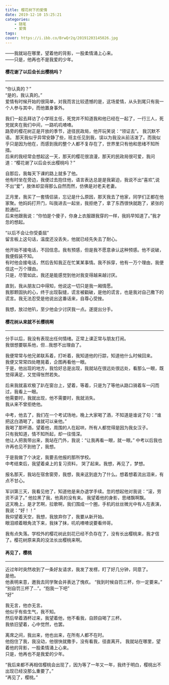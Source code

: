 ```yaml
---
title: 樱花树下的爱情
date: 2019-12-10 15:25:21
categories:
    - 随笔
    - 爱情
tags:
cover: https://i.ibb.co/BrwQr2q/20191203145026.jpg
---
```

——我就站在哪里，望着他的背影，一股柔情涌上心来。    
——只是，他再也不是我爱的少年。  

#### 樱花谢了以后会长出樱桃吗？
---
“你认真的？”    
“是的，我认真的。”  
爱情有时候开始的很简单，对我而言比较遗憾的是，这场爱情，从头到尾只有我一个人参与其中，而他置身事外。    

我们一起去拜访了小学班主任，死党并不知道我和他已经在一起了，一行三人，死党就夹在我们中间，一路叽叽喳喳。    
路旁的樱花树正是开放的季节，途径民政局，他开玩笑说：“领证去”。 我沉默不语。 
那天我似乎异常安静了些，班主任见到我，误以为我没从前活泼了。而我似乎只是因为他在，而感到我的整个人都不复存在了，世界里只有他和思绪不知所措。    
后来的我经常会想起这一天，那天的樱花很浪漫，那天的民政局很可爱，我问道：“樱花谢了以后会长出樱桃吗？”      

自那后，我每天下课的路上就多了他。  
他有时坐在旁边，我便过去抱住他，语言表达总是是我窘迫，我说不出“喜欢”,说不出“爱”，肢体却显得那么自然而然，仿佛是对老夫老妻。 

正月里，我买了一套情侣装，忘记是什么原因，那天我去了他家，同学们正都在他家聚。他妈妈打开门，叫我进去一起坐，我拒绝了，拿了东西很快就跑了，紧张的脸通红。    
后来他跟我说：“你怕是个傻子，你身上衣服跟我穿的一样，我妈早知道了。”我才忽的想起。  

“以后不会让你受委屈”    
留言板上这句话，温度还没丢失，他就已经先失去了耐心。

他开始不接电话，不回信息。我有预感，但是我不愿意承认这种预感。他不说破，我便假装不知。  
有时他会接电话，然后告知我正在忙某某事情。我不拆穿，他有一万个理由，我便信这一万个理由。    
只是，尽管如此，我还是能感觉到他对我变得越来越讨厌。

直到，我从朋友口中得知，他说这一切只是我一厢情愿。  
我那颗固执的心，终于出现裂缝，谎言被戳破，是他的谎言，也是我对自己撒下的谎言。我无法忍受是他说出这番话来，自尊心受挫。  

我想，放过他叭，至少他会少讨厌我一点。遂提出分手。  

#### 樱花树从来就不长樱桃啊
---
分手以后，我没有表现出任何情绪。正常上课正常与朋友打闹。    
我很想要联系他，但...我想不出理由了。   

我便常常与他兄弟联系着，打听着，我知道他的行踪，知道他什么时候回来。    
我便又常常四处瞎晃着，企图再看他一眼。  
于是，他出现的地方，我恰好总是出现，我就站在很远处很远处，看那么一眼，既觉得满足，又觉得怅然若失。  

后来我就喜欢极了趴在窗台上，望着，等着，只是为了等他从路口骑着车一闪而过，我看上一眼。  
他需要时，我就出现，他不需要时，我就消失。  
我从来不曾拒绝他。  

中考，他去了，我们在一个考试场地，晚上大家喝了酒，不知道是谁说了句：“谁把这白酒喝了，谁就可以亲他。”    
我喝了那杯酒，望着他，周围的人在起哄，所有人都觉得是因为我女汉子。  
只有我知道，情不知所起，却一往情深。    
他让人把我带出来，我站在门外，我说：“让我再看一眼，就一眼。” 中考以后我也许再也见不到他了，我想。  

于是我做了个决定，我要去他报的那所学校。    
中考结束后，我望着桌上的复习资料， 哭了起来。我想，再见了，梦想。   

报名那天，我站在宿舍窗旁，我想，我来这到底为了什么。想着想着流出泪来，有点不甘心。  

军训第三天，我看见他了，知道他是来办退学手续。忽的想起他对我说：“滚，劳资不读了。” 他拉黑了我，他真的没有来。 我望着他的身影，思绪飘啊飘。  
这天晚上，是才艺啊，拉歌啊，我们围成一个圈，手机的丝丝微光中有人在表演，我说：“好！！”  
我仰望着天空，我想，我放弃你了，我要从新开始。  
眼泪顺着眼角流下来，我抹了抹，叽叽喳喳说要看帅哥。  

我有点失落。学校外的樱花树此刻花已经不负存在了，没有长出樱桃来，我才信了。樱花树原来真的没法长出樱桃来啊。  

#### 再见了，樱桃  
---
近过年时突然收到了一条好友请求，我发了发楞，盯了好几分钟，同意了。  
是他。  
他表明来意，邀我去同学聚会并表达了愧疚。
“我到时候自罚三杯，你一定要来。”    
“别自罚三杯了...”。“抱我一下吧”     
“好”    

我无言，他亦无言。  
他似乎有些生气，我不知。    
然后举着酒杯过来，我望着他，他不看我，自顾自喝了三杯。  
我依旧望着，心中觉然，也罢。    

离席之间，我出来，他也出来，在所有人都不在时。  
他抱住了我，我没动，他很快就撒手，没有看我，径直离开。
我就站在哪里，望着他的背影，一股柔情涌上心来。      
只是，他再也不是我爱的少年。  

“我后来都不再相信樱桃会出现了，因为等了一年又一年，我终于明白，樱桃出不出现已经没那么重要了。”  
“再见了，樱桃。”
<!-- more -->